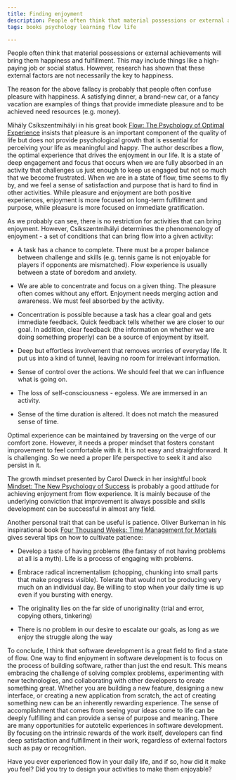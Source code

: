 ```yaml
---
title: Finding enjoyment
description: People often think that material possessions or external achievements will bring them happiness and fulfillment. This may include things like a high-paying job or social status. However, research has shown that these external factors are not necessarily the key to happiness.
tags: books psychology learning flow life

---
```


People often think that material possessions or external achievements will bring them happiness and fulfillment. This may include things like a high-paying job or social status. However, research has shown that these external factors are not necessarily the key to happiness.

The reason for the above fallacy is probably that people often confuse pleasure with happiness. A satisfying dinner, a brand-new car, or a fancy vacation are examples of things that provide immediate pleasure and to be achieved need resources (e.g. money).

Mihály Csíkszentmihályi in his great book [Flow: The Psychology of Optimal Experience](https://www.amazon.com/Flow-Psychology-Experience-Perennial-Classics/dp/0061339202) insists that pleasure is an important component of the quality of life but does not provide psychological growth that is essential for perceiving your life as meaningful and happy. The author describes a flow, the optimal experience that drives the enjoyment in our life. It is a state of deep engagement and focus that occurs when we are fully absorbed in an activity that challenges us just enough to keep us engaged but not so much that we become frustrated. When we are in a state of flow, time seems to fly by, and we feel a sense of satisfaction and purpose that is hard to find in other activities. While pleasure and enjoyment are both positive experiences, enjoyment is more focused on long-term fulfillment and purpose, while pleasure is more focused on immediate gratification.

As we probably can see, there is no restriction for activities that can bring enjoyment. However, Csíkszentmihályi determines the phenomenology of enjoyment - a set of conditions that can bring flow into a given activity:

* A task has a chance to complete. There must be a proper balance between challenge and skills (e.g. tennis game is not enjoyable for players if opponents are mismatched). Flow experience is usually between a state of boredom and anxiety.
    
* We are able to concentrate and focus on a given thing. The pleasure often comes without any effort. Enjoyment needs merging action and awareness. We must feel absorbed by the activity.
    
* Concentration is possible because a task has a clear goal and gets immediate feedback. Quick feedback tells whether we are closer to our goal. In addition, clear feedback (the information on whether we are doing something properly) can be a source of enjoyment by itself.
    
* Deep but effortless involvement that removes worries of everyday life. It put us into a kind of tunnel, leaving no room for irrelevant information.
    
* Sense of control over the actions. We should feel that we can influence what is going on.
    
* The loss of self-consciousness - egoless. We are immersed in an activity.
    
* Sense of the time duration is altered. It does not match the measured sense of time.
    

Optimal experience can be maintained by traversing on the verge of our comfort zone. However, it needs a proper mindset that fosters constant improvement to feel comfortable with it. It is not easy and straightforward. It is challenging. So we need a proper life perspective to seek it and also persist in it.

The growth mindset presented by Carol Dweck in her insightful book [Mindset: The New Psychology of Success](https://www.amazon.com/Mindset-Psychology-Carol-S-Dweck/dp/0345472322/) is probably a good attitude for achieving enjoyment from flow experience. It is mainly because of the underlying conviction that improvement is always possible and skills development can be successful in almost any field.

Another personal trait that can be useful is patience. Oliver Burkeman in his inspirational book [Four Thousand Weeks: Time Management for Mortals](https://www.amazon.com/Four-Thousand-Weeks-Management-Mortals/dp/B08XZY5ZF7/) gives several tips on how to cultivate patience:

* Develop a taste of having problems (the fantasy of not having problems at all is a myth). Life is a process of engaging with problems.
    
* Embrace radical incrementalism (chopping, chunking into small parts that make progress visible). Tolerate that would not be producing very much on an individual day. Be willing to stop when your daily time is up even if you bursting with energy.
    
* The originality lies on the far side of unoriginality (trial and error, copying others, tinkering)
    
* There is no problem in our desire to escalate our goals, as long as we enjoy the struggle along the way
    

To conclude, I think that software development is a great field to find a state of flow. One way to find enjoyment in software development is to focus on the process of building software, rather than just the end result. This means embracing the challenge of solving complex problems, experimenting with new technologies, and collaborating with other developers to create something great. Whether you are building a new feature, designing a new interface, or creating a new application from scratch, the act of creating something new can be an inherently rewarding experience. The sense of accomplishment that comes from seeing your ideas come to life can be deeply fulfilling and can provide a sense of purpose and meaning. There are many opportunities for autotelic experiences in software development. By focusing on the intrinsic rewards of the work itself, developers can find deep satisfaction and fulfillment in their work, regardless of external factors such as pay or recognition.

Have you ever experienced flow in your daily life, and if so, how did it make you feel? Did you try to design your activities to make them enjoyable?
